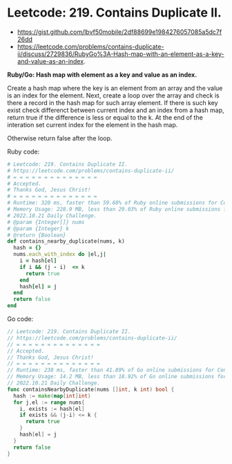 # Leetcode: 219. Contains Duplicate II.

- https://gist.github.com/lbvf50mobile/2df88699e1984276057085a5dc7f26dd
- https://leetcode.com/problems/contains-duplicate-ii/discuss/2729836/RubyGo%3A-Hash-map-with-an-element-as-a-key-and-value-as-an-index.

**Ruby/Go: Hash map with element as a key and value as an index.**

Create a hash map where the key is an element from an array and the value is an index for the element. Next, create a loop over the array and check is there a record in the hash map for such array element. If there is such key exist check differenct between current index and an index from a hash map, return true if the difference is less or equal to the k. At the end of the interation set current index for the element in the hash map.

Otherwise return false after the loop.

Ruby code:
```Ruby
# Leetcode: 219. Contains Duplicate II.
# https://leetcode.com/problems/contains-duplicate-ii/
# = = = = = = = = = = = = = =
# Accepted.
# Thanks God, Jesus Christ!
# = = = = = = = = = = = = = =
# Runtime: 320 ms, faster than 59.68% of Ruby online submissions for Contains Duplicate II.
# Memory Usage: 228.9 MB, less than 29.03% of Ruby online submissions for Contains Duplicate II.
# 2022.10.21 Daily Challenge.
# @param {Integer[]} nums
# @param {Integer} k
# @return {Boolean}
def contains_nearby_duplicate(nums, k)
  hash = {}
  nums.each_with_index do |el,j|
    i = hash[el]
    if i && (j - i)  <= k
      return true
    end
    hash[el] = j
  end
  return false
end
```

Go code:
```Go
// Leetcode: 219. Contains Duplicate II.
// https://leetcode.com/problems/contains-duplicate-ii/
// = = = = = = = = = = = = = =
// Accepted.
// Thanks God, Jesus Christ!
// = = = = = = = = = = = = = =
// Runtime: 238 ms, faster than 41.89% of Go online submissions for Contains Duplicate II.
// Memory Usage: 14.2 MB, less than 18.92% of Go online submissions for Contains Duplicate II.
// 2022.10.21 Daily Challenge.
func containsNearbyDuplicate(nums []int, k int) bool {
  hash := make(map[int]int)
  for j,el := range nums{
    i, exists := hash[el]
    if exists && (j-i) <= k {
      return true
    }
    hash[el] = j
  }
  return false
}
```
